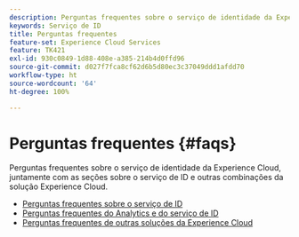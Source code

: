 ```yaml
---
description: Perguntas frequentes sobre o serviço de identidade da Experience Cloud, juntamente com as seções sobre o serviço de ID e outras combinações da solução Experience Cloud.
keywords: Serviço de ID
title: Perguntas frequentes
feature-set: Experience Cloud Services
feature: TK421
exl-id: 930c0849-1d88-408e-a385-214b4d0ffd96
source-git-commit: d027f7fca8cf62d6b5d80ec3c37049ddd1afdd70
workflow-type: ht
source-wordcount: '64'
ht-degree: 100%

---
```


# Perguntas frequentes {#faqs}

Perguntas frequentes sobre o serviço de identidade da Experience Cloud, juntamente com as seções sobre o serviço de ID e outras combinações da solução Experience Cloud.

* [Perguntas frequentes sobre o serviço de ID](faq.md)
* [Perguntas frequentes do Analytics e do serviço de ID](analytics-faq.md)
* [Perguntas frequentes de outras soluções da Experience Cloud](other-faq.md)
